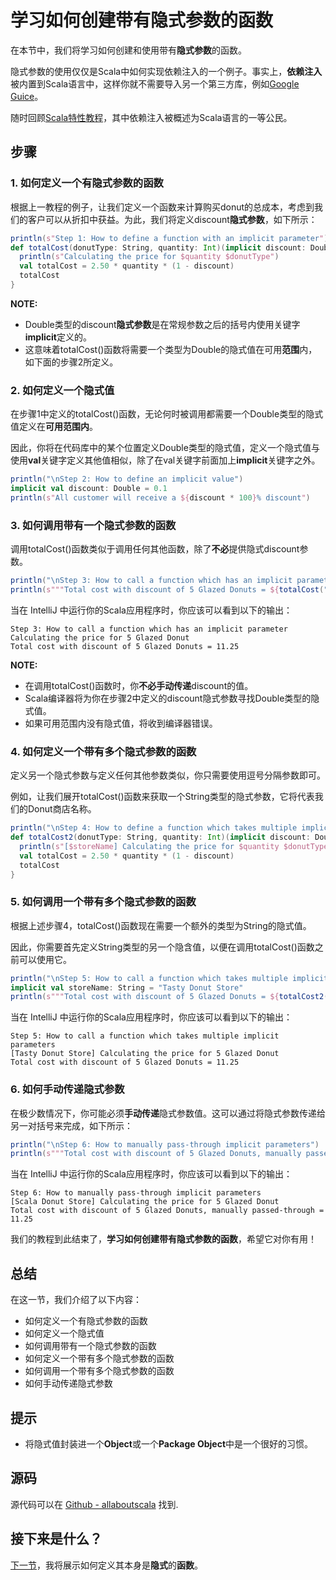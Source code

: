 # 学习如何创建带有隐式参数的函数

在本节中，我们将学习如何创建和使用带有**隐式参数**的函数。

隐式参数的使用仅仅是Scala中如何实现依赖注入的一个例子。事实上，**依赖注入**被内置到Scala语言中，这样你就不需要导入另一个第三方库，例如[Google Guice](https://github.com/google/guice)。

随时回顾[Scala特性教程](0_3.md)，其中依赖注入被概述为Scala语言的一等公民。

## 步骤

### 1. 如何定义一个有隐式参数的函数

根据上一教程的例子，让我们定义一个函数来计算购买donut的总成本，考虑到我们的客户可以从折扣中获益。为此，我们将定义discount**隐式参数**，如下所示：

```scala
println(s"Step 1: How to define a function with an implicit parameter")
def totalCost(donutType: String, quantity: Int)(implicit discount: Double): Double = {
  println(s"Calculating the price for $quantity $donutType")
  val totalCost = 2.50 * quantity * (1 - discount)
  totalCost
}

```

**NOTE:**

- Double类型的discount**隐式参数**是在常规参数之后的括号内使用关键字**implicit**定义的。
- 这意味着totalCost()函数将需要一个类型为Double的隐式值在可用**范围**内，如下面的步骤2所定义。

### 2. 如何定义一个隐式值

在步骤1中定义的totalCost()函数，无论何时被调用都需要一个Double类型的隐式值定义在**可用范围内**。

因此，你将在代码库中的某个位置定义Double类型的隐式值，定义一个隐式值与使用**val**关键字定义其他值相似，除了在val关键字前面加上**implicit**关键字之外。


```scala
println("\nStep 2: How to define an implicit value")
implicit val discount: Double = 0.1
println(s"All customer will receive a ${discount * 100}% discount")

```

### 3. 如何调用带有一个隐式参数的函数

调用totalCost()函数类似于调用任何其他函数，除了**不必**提供隐式discount参数。

```scala
println("\nStep 3: How to call a function which has an implicit parameter")
println(s"""Total cost with discount of 5 Glazed Donuts = ${totalCost("Glazed Donut", 5)}""")

```

当在 IntelliJ 中运行你的Scala应用程序时，你应该可以看到以下的输出：

```
Step 3: How to call a function which has an implicit parameter
Calculating the price for 5 Glazed Donut
Total cost with discount of 5 Glazed Donuts = 11.25

```

**NOTE:**

- 在调用totalCost()函数时，你**不必手动传递**discount的值。
- Scala编译器将为你在步骤2中定义的discount隐式参数寻找Double类型的隐式值。
- 如果可用范围内没有隐式值，将收到编译器错误。

### 4. 如何定义一个带有多个隐式参数的函数

定义另一个隐式参数与定义任何其他参数类似，你只需要使用逗号分隔参数即可。

例如，让我们展开totalCost()函数来获取一个String类型的隐式参数，它将代表我们的Donut商店名称。

```scala
println("\nStep 4: How to define a function which takes multiple implicit parameters")
def totalCost2(donutType: String, quantity: Int)(implicit discount: Double, storeName: String): Double = {
  println(s"[$storeName] Calculating the price for $quantity $donutType")
  val totalCost = 2.50 * quantity * (1 - discount)
  totalCost
}

```

### 5. 如何调用一个带有多个隐式参数的函数

根据上述步骤4，totalCost()函数现在需要一个额外的类型为String的隐式值。

因此，你需要首先定义String类型的另一个隐含值，以便在调用totalCost()函数之前可以使用它。

```scala
println("\nStep 5: How to call a function which takes multiple implicit parameters")
implicit val storeName: String = "Tasty Donut Store"
println(s"""Total cost with discount of 5 Glazed Donuts = ${totalCost2("Glazed Donut", 5)}""")

```

当在 IntelliJ 中运行你的Scala应用程序时，你应该可以看到以下的输出：

```
Step 5: How to call a function which takes multiple implicit parameters
[Tasty Donut Store] Calculating the price for 5 Glazed Donut
Total cost with discount of 5 Glazed Donuts = 11.25

```

### 6. 如何手动传递隐式参数

在极少数情况下，你可能必须**手动传递**隐式参数值。这可以通过将隐式参数传递给另一对括号来完成，如下所示：

```scala
println("\nStep 6: How to manually pass-through implicit parameters")
println(s"""Total cost with discount of 5 Glazed Donuts, manually passed-through = ${totalCost2("Glazed Donut", 5)(0.1, "Scala Donut Store")}""")

```

当在 IntelliJ 中运行你的Scala应用程序时，你应该可以看到以下的输出：

```
Step 6: How to manually pass-through implicit parameters
[Scala Donut Store] Calculating the price for 5 Glazed Donut
Total cost with discount of 5 Glazed Donuts, manually passed-through = 11.25
```

我们的教程到此结束了，**学习如何创建带有隐式参数的函数**，希望它对你有用！


## 总结

在这一节，我们介绍了以下内容：

- 如何定义一个有隐式参数的函数
- 如何定义一个隐式值
- 如何调用带有一个隐式参数的函数
- 如何定义一个带有多个隐式参数的函数
- 如何调用一个带有多个隐式参数的函数
- 如何手动传递隐式参数


## 提示

- 将隐式值封装进一个**Object**或一个**Package Object**中是一个很好的习惯。

## 源码

源代码可以在 [Github - allaboutscala](https://github.com/nadimbahadoor/allaboutscala) 找到.


## 接下来是什么？

[下一节](3_7.md)，我将展示如何定义其本身是**隐式**的**函数**。